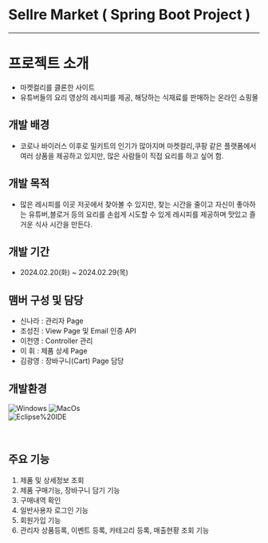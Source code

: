 # Sellre Market ( Spring Boot Project )
----

<!--# Navigation
1. [주요 기능](#주요-기능)-->


# 프로젝트 소개 
 * 마켓컬리를 클론한 사이트
 * 유튜버들의 요리 영상의 레시피를 제공, 해당하는 식재료를 판매하는 온라인 쇼핑몰

## 개발 배경
 * 코로나 바이러스 이후로 밀키트의 인기가 많아지며 마켓컬리,쿠팡 같은 플랫폼에서 여러 상품을 제공하고 있지만, 많은 사람들이 직접 요리를 하고 싶어 함.

## 개발 목적
 * 많은 레시피를 이곳 저곳에서 찾아볼 수 있지만, 찾는 시간을 줄이고 자신이 좋아하는 유튜버,블로거 등의 요리를 손쉽게 시도할 수 있게 레시피를 제공하며 맛있고 즐거운 식사 시간을 만든다.


 ## 개발 기간
 * 2024.02.20(화) ~ 2024.02.29(목)


 ## 맴버 구성 및 담당
 *  신나라 : 관리자 Page
 *  조성진 : View Page 및 Email 인증 API
 *  이천영 : Controller 관리
 *  이 휘 : 제품 상세 Page
 *  김광영 : 장바구니(Cart) Page 담당

 
 ## 개발환경
![Windows](https://img.shields.io/badge/Windows-0078D4.svg?&style=for-the-badge&logo=Windows&logoColor=white)
![MacOs](https://img.shields.io/badge/Mac%20Os-8D8D8D.svg?&style=for-the-badge&logo=MacOs&logoColor=white)<br>
![Eclipse%20IDE](https://img.shields.io/badge/Eclipse%20IDE-2C2255.svg?&style=for-the-badge&logo=Eclipse%20IDE&logoColor=white)
<!--![SpringBoot]-->

<br>

## 주요 기능
1. 제품 및 상세정보 조회
2. 제품 구매기능, 장바구니 담기 기능
3. 구매내역 확인
4. 일반사용자 로그인 기능
5. 회원가입 기능
6. 관리자 상품등록, 이벤트 등록, 카테고리 등록, 매출현황 조회 기능

  

